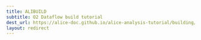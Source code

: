 ```yaml
---
title: ALIBUILD
subtitle: O2 Dataflow build tutorial
dest_url: https://alice-doc.github.io/alice-analysis-tutorial/building/
layout: redirect
---
```

